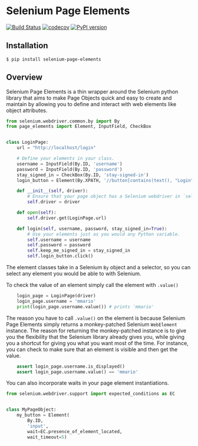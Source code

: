 # Selenium Page Elements

[![Build Status](https://travis-ci.org/jenterkin/selenium-page-elements.svg?branch=master)](https://travis-ci.org/jenterkin/selenium-page-elements)
[![codecov](https://codecov.io/gh/jenterkin/selenium-page-elements/branch/master/graph/badge.svg)](https://codecov.io/gh/jenterkin/selenium-page-elements)
[![PyPI version](https://badge.fury.io/py/selenium-page-elements.svg)](https://badge.fury.io/py/selenium-page-elements)

## Installation
```
$ pip install selenium-page-elements
```

## Overview
Selenium Page Elements is a thin wrapper around the Selenium python library that aims to make Page Objects quick and easy to create and maintain by allowing you to define and interact with web elements like object attributes.

```python
from selenium.webdriver.common.by import By
from page_elements import Element, InputField, CheckBox


class LoginPage:
    url = "http://localhost/login"

    # Define your elements in your class.
    username = InputField(By.ID, 'username')
    password = InputField(By.ID, 'password')
    stay_signed_in = CheckBox(By.ID, 'stay-signed-in')
    login_button = Element(By.XPATH, '//button[contains(text(), "Login")]')

    def __init__(self, driver):
        # Ensure that your page object has a Selenium webdriver in `self.driver`.
        self.driver = driver

    def open(self):
        self.driver.get(LoginPage.url)

    def login(self, username, password, stay_signed_in=True):
        # Use your elements just as you would any Python variable.
        self.username = username
        self.password = password
        self.keep_me_signed_in = stay_signed_in
        self.login_button.click()
```

The element classes take in a Selenium `By` object and a selector, so you can select any element you would be able to with Selenium.

To check the value of an element simply call the element with `.value()`
```python
    login_page = LoginPage(driver)
    login_page.username = 'mmario'
    print(login_page.username.value()) # prints 'mmario'
```

The reason you have to call `.value()` on the element is because Selenium Page Elements simply returns a monkey-patched Selenium `WebElement` instance. The reason for returning the monkey-patched instance is to give you the flexibility that the Selenium library already gives you, while giving you a shortcut for giving you what you want most of the time. For instance, you can check to make sure that an element is visible and then get the value.
```python
    assert login_page.username.is_displayed()
    assert login_page.username.value() == 'mmario'
```

You can also incorporate waits in your page element instantiations.
```python
from selenium.webdriver.support import expected_conditions as EC


class MyPageObject:
    my_button = Element(
        By.ID,
        'input',
        wait=EC.presence_of_element_located,
        wait_timeout=5)
```

